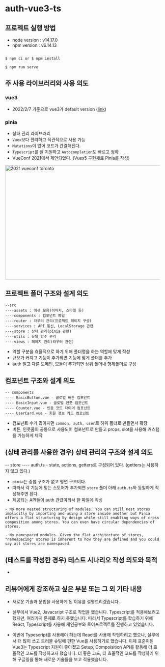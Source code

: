 # auth-vue3-ts

## 프로젝트 실행 방법

- node version : v14.17.0
- npm version : v6.14.13

```

$ npm ci or $ npm install

$ npm run serve
```

## 주 사용 라이브러리와 사용 의도

### vue3

- 2022/2/7 기준으로 vue3가 default version ([link](https://blog.vuejs.org/posts/vue-3-as-the-new-default.html))

### pinia

- 상태 관리 라이브러리
- `Vuex`보다 편리하고 직관적으로 사용 가능
- `Mutations`이 없어 코드가 간결해진다.
- `Typescript`를 잘 지원하고 `Autocompletion`도 빠르고 정확
- VueConf 2021에서 제안되었다. (Vuex5 구현체로 Pinia를 작성)

<img src="https://media.vlpt.us/images/eggplantiny/post/699066c8-f4c7-4cc3-9ad3-43bc3b89c5b4/KakaoTalk_20211125_225344889.webp" width="640px" height="372px" title="2021 vueconf toronto"></img>

## 프로젝트 폴더 구조와 설계 의도

```
--src
----assets : 에셋 모음(이미지, 스타일 등)
----components : 컴포넌트 파일
----router : 라우터 관리(프로젝트 페이지 구성)
----services : API 통신, LocalStorage 관련
----store : 상태 관리(pinia 관련)
----utils : 유틸 함수 관리
----views : 페이지 관리(라우터 관련)
```

- 역할 구분을 효율적으로 하기 위해 폴더명을 하는 역할에 맞게 작성
- 규모가 커지고 기능이 추가되면 기능에 맞게 폴더를 추가
- auth 말고 다른 도메인, 모듈이 추가되면 상위 폴더내 형제폴더로 구성

## 컴포넌트 구조와 설계 의도

```
-- components
---- BasicButton.vue - 글로벌 버튼 컴포넌트
---- BasicInput.vue - 글로벌 인풋 컴포넌트
---- Counter.vue - 인증 코드 타이머 컴포넌트
---- UserCard.vue - 회원 정보 카드 컴포넌트
```

- 컴포넌트 수가 많아지면 `common, auth, user`로 하위 폴더로 만들면서 확장
- 버튼, 인풋폼이 공통으로 사용되어 컴포넌트로 만들고 props, slot을 사용해 커스텀을 가능하게 제작

## (상태 관리를 사용한 경우) 상태 관리의 구조와 설계 의도

-- store
---- auth.ts - state, actions, getters로 구성되어 있다. (getters는 사용하지 않고 있다.)

- `pinia`는 중첩 구조가 없고 평면 구조이다.
- 따라서 각 기능에 맞는 스토어가 추가되면 `store` 폴더 아래 `auth.ts`와 동일하게 작성해주면 된다.
- 제공되는 API들이 auth 관련이라서 한 파일에 작성

```
- No more nested structuring of modules. You can still nest stores implicitly by importing and using a store inside another but Pinia offers a flat structuring by design while still enabling ways of cross composition among stores. You can even have circular dependencies of stores.

- No namespaced modules. Given the flat architecture of stores, "namespacing" stores is inherent to how they are defined and you could say all stores are namespaced.
```

## (테스트를 작성한 경우) 테스트 시나리오 작성 의도와 목적

-

## 리뷰어에게 강조하고 싶은 부분 또는 그 외 기타 내용

- 새로운 기술과 문법을 사용하게 된 이유를 설명드리겠습니다.

- 실무에서 Vue2, Javacsript 구조로 작업을 했습니다. Typescript를 적용해보려고 했지만, 여러가지 문제로 하지 못했습니다. 따라서 Typescript를 학습하기 위해 React, Typescript를 사용해 개인공부와 토이프로젝트를 진행하고 있었습니다.

- 이번에 Typescript를 사용해야 하는데 React를 사용해 작업하려고 했으나, 실무에서 더 많이 쓰고 트러블 슈팅에 편한 Vue를 사용하기로 했습니다. 이제 표준이된 Vue3는 Typescript 지원이 좋아졌고 Setup, Compoisition API를 활용해 더 효율적인 코드를 작성하고자 했습니다. 더 좋은 코드, 더 효율적인 코드를 작성하기 위해 구글링을 통해 새로운 기술들을 보고 적용했습니다.
